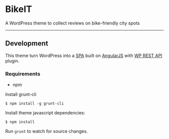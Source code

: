 # BikeIT

A WordPress theme to collect reviews on bike-friendly city spots

---

## Development

This theme turn WordPress into a [SPA](http://en.wikipedia.org/wiki/Single-page_application) built on [AngularJS](https://angularjs.org/) with [WP REST API](http://wp-api.org/) plugin.

### Requirements

 - npm

Install grunt-cli

```
$ npm install -g grunt-cli
```

Install theme javascript dependencies:

```
$ npm install
```

Run `grunt` to watch for source changes.
